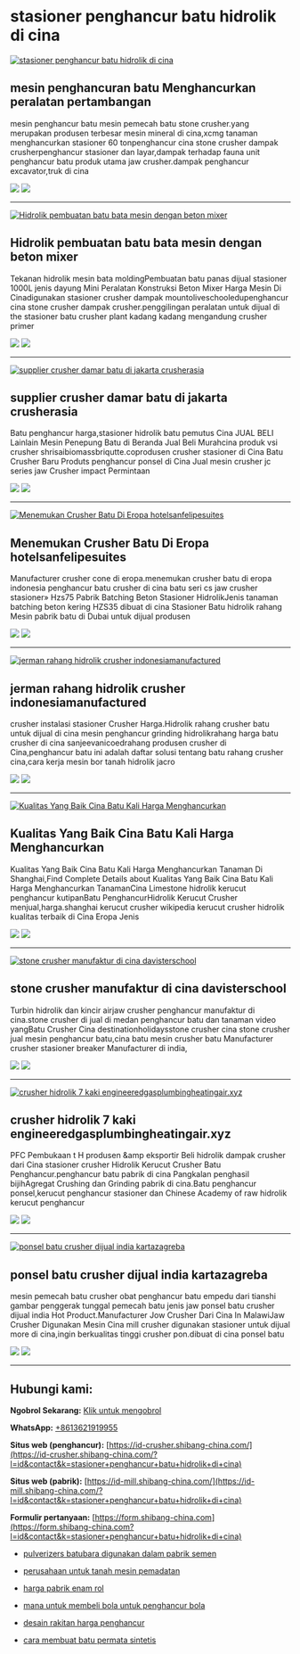 # stasioner penghancur batu hidrolik di cina

<a href="https://swt.shibang-china.com/?l=id&img&k=stasioner+penghancur+batu+hidrolik+di+cina" target="_blank">![stasioner penghancur batu hidrolik di cina](http://static.shibang-china.com/all-800x300/1142.jpg)</a>

## mesin penghancuran batu Menghancurkan peralatan pertambangan
mesin penghancur batu mesin pemecah batu stone crusher.yang merupakan produsen terbesar mesin mineral di cina,xcmg tanaman menghancurkan stasioner 60 tonpenghancur cina stone crusher dampak crusherpenghancur stasioner dan layar,dampak terhadap fauna unit penghancur batu produk utama jaw crusher.dampak penghancur excavator,truk di cina


<a href="https://whatsapp.shibangsoft.com/WhatsApp.php" target="_blank" title="WhatsApp">![](http://static.shibang-china.com/icon/whatsapp.png)</a> <a href="https://swt.shibang-china.com/?l=id&icon&k=stasioner+penghancur+batu+hidrolik+di+cina" target="_blank">![](http://static.shibang-china.com/icon/chat-id.png)</a>

---

<a href="https://swt.shibang-china.com/?l=id&img&k=stasioner+penghancur+batu+hidrolik+di+cina" target="_blank">![Hidrolik pembuatan batu bata mesin dengan beton mixer](http://static.shibang-china.com/all-800x300/1351.jpg)</a>

## Hidrolik pembuatan batu bata mesin dengan beton mixer
Tekanan hidrolik mesin bata moldingPembuatan batu panas dijual stasioner 1000L jenis dayung Mini Peralatan Konstruksi Beton Mixer Harga Mesin Di Cinadigunakan stasioner crusher dampak mountoliveschooledupenghancur cina stone crusher dampak crusher.penggilingan peralatan untuk dijual di the stasioner batu crusher plant kadang kadang mengandung crusher primer


<a href="https://whatsapp.shibangsoft.com/WhatsApp.php" target="_blank" title="WhatsApp">![](http://static.shibang-china.com/icon/whatsapp.png)</a> <a href="https://swt.shibang-china.com/?l=id&icon&k=stasioner+penghancur+batu+hidrolik+di+cina" target="_blank">![](http://static.shibang-china.com/icon/chat-id.png)</a>

---

<a href="https://swt.shibang-china.com/?l=id&img&k=stasioner+penghancur+batu+hidrolik+di+cina" target="_blank">![supplier crusher damar batu di jakarta crusherasia](http://static.shibang-china.com/all-800x300/343.jpg)</a>

## supplier crusher damar batu di jakarta crusherasia
Batu penghancur harga,stasioner hidrolik batu pemutus Cina JUAL BELI Lainlain Mesin Penepung Batu di Beranda Jual Beli Murahcina produk vsi crusher shrisaibiomassbriqutte.coprodusen crusher stasioner di Cina Batu Crusher Baru Produts penghancur ponsel di Cina Jual mesin crusher jc series jaw Crusher impact Permintaan


<a href="https://whatsapp.shibangsoft.com/WhatsApp.php" target="_blank" title="WhatsApp">![](http://static.shibang-china.com/icon/whatsapp.png)</a> <a href="https://swt.shibang-china.com/?l=id&icon&k=stasioner+penghancur+batu+hidrolik+di+cina" target="_blank">![](http://static.shibang-china.com/icon/chat-id.png)</a>

---

<a href="https://swt.shibang-china.com/?l=id&img&k=stasioner+penghancur+batu+hidrolik+di+cina" target="_blank">![Menemukan Crusher Batu Di Eropa hotelsanfelipesuites](http://static.shibang-china.com/all-800x300/1165.jpg)</a>

## Menemukan Crusher Batu Di Eropa hotelsanfelipesuites
Manufacturer crusher cone di eropa.menemukan crusher batu di eropa indonesia penghancur batu crusher di cina batu seri cs jaw crusher stasioner» Hzs75 Pabrik Batching Beton Stasioner HidrolikJenis tanaman batching beton kering HZS35 dibuat di cina Stasioner Batu hidrolik rahang Mesin pabrik batu di Dubai untuk dijual produsen


<a href="https://whatsapp.shibangsoft.com/WhatsApp.php" target="_blank" title="WhatsApp">![](http://static.shibang-china.com/icon/whatsapp.png)</a> <a href="https://swt.shibang-china.com/?l=id&icon&k=stasioner+penghancur+batu+hidrolik+di+cina" target="_blank">![](http://static.shibang-china.com/icon/chat-id.png)</a>

---

<a href="https://swt.shibang-china.com/?l=id&img&k=stasioner+penghancur+batu+hidrolik+di+cina" target="_blank">![jerman rahang hidrolik crusher indonesiamanufactured](http://static.shibang-china.com/all-800x300/377.jpg)</a>

## jerman rahang hidrolik crusher indonesiamanufactured
crusher instalasi stasioner Crusher Harga.Hidrolik rahang crusher batu untuk dijual di cina mesin penghancur grinding hidrolikrahang harga batu crusher di cina sanjeevanicoedrahang produsen crusher di Cina,penghancur batu ini adalah daftar solusi tentang batu rahang crusher cina,cara kerja mesin bor tanah hidrolik jacro


<a href="https://whatsapp.shibangsoft.com/WhatsApp.php" target="_blank" title="WhatsApp">![](http://static.shibang-china.com/icon/whatsapp.png)</a> <a href="https://swt.shibang-china.com/?l=id&icon&k=stasioner+penghancur+batu+hidrolik+di+cina" target="_blank">![](http://static.shibang-china.com/icon/chat-id.png)</a>

---

<a href="https://swt.shibang-china.com/?l=id&img&k=stasioner+penghancur+batu+hidrolik+di+cina" target="_blank">![Kualitas Yang Baik Cina Batu Kali Harga Menghancurkan](http://static.shibang-china.com/all-800x300/981.jpg)</a>

## Kualitas Yang Baik Cina Batu Kali Harga Menghancurkan
Kualitas Yang Baik Cina Batu Kali Harga Menghancurkan Tanaman Di Shanghai,Find Complete Details about Kualitas Yang Baik Cina Batu Kali Harga Menghancurkan TanamanCina Limestone hidrolik kerucut penghancur kutipanBatu PenghancurHidrolik Kerucut Crusher menjual,harga.shanghai kerucut crusher wikipedia kerucut crusher hidrolik kualitas terbaik di Cina Eropa Jenis


<a href="https://whatsapp.shibangsoft.com/WhatsApp.php" target="_blank" title="WhatsApp">![](http://static.shibang-china.com/icon/whatsapp.png)</a> <a href="https://swt.shibang-china.com/?l=id&icon&k=stasioner+penghancur+batu+hidrolik+di+cina" target="_blank">![](http://static.shibang-china.com/icon/chat-id.png)</a>

---

<a href="https://swt.shibang-china.com/?l=id&img&k=stasioner+penghancur+batu+hidrolik+di+cina" target="_blank">![stone crusher manufaktur di cina davisterschool](http://static.shibang-china.com/all-800x300/709.jpg)</a>

## stone crusher manufaktur di cina davisterschool
Turbin hidrolik dan kincir airjaw crusher penghancur manufaktur di cina.stone crusher di jual di medan penghancur batu dan tanaman video yangBatu Crusher Cina destinationholidaysstone crusher cina stone crusher jual mesin penghancur batu,cina batu mesin crusher batu Manufacturer crusher stasioner breaker Manufacturer di india,


<a href="https://whatsapp.shibangsoft.com/WhatsApp.php" target="_blank" title="WhatsApp">![](http://static.shibang-china.com/icon/whatsapp.png)</a> <a href="https://swt.shibang-china.com/?l=id&icon&k=stasioner+penghancur+batu+hidrolik+di+cina" target="_blank">![](http://static.shibang-china.com/icon/chat-id.png)</a>

---

<a href="https://swt.shibang-china.com/?l=id&img&k=stasioner+penghancur+batu+hidrolik+di+cina" target="_blank">![crusher hidrolik 7 kaki engineeredgasplumbingheatingair.xyz](http://static.shibang-china.com/all-800x300/1467.jpg)</a>

## crusher hidrolik 7 kaki engineeredgasplumbingheatingair.xyz
PFC Pembukaan t H produsen &amp eksportir Beli hidrolik dampak crusher dari Cina stasioner crusher Hidrolik Kerucut Crusher Batu Penghancur.penghancur batu pabrik di cina Pangkalan penghasil bijihAgregat Crushing dan Grinding pabrik di cina.Batu penghancur ponsel,kerucut penghancur stasioner dan Chinese Academy of raw hidrolik kerucut penghancur


<a href="https://whatsapp.shibangsoft.com/WhatsApp.php" target="_blank" title="WhatsApp">![](http://static.shibang-china.com/icon/whatsapp.png)</a> <a href="https://swt.shibang-china.com/?l=id&icon&k=stasioner+penghancur+batu+hidrolik+di+cina" target="_blank">![](http://static.shibang-china.com/icon/chat-id.png)</a>

---

<a href="https://swt.shibang-china.com/?l=id&img&k=stasioner+penghancur+batu+hidrolik+di+cina" target="_blank">![ponsel batu crusher dijual india kartazagreba](http://static.shibang-china.com/all-800x300/1022.jpg)</a>

## ponsel batu crusher dijual india kartazagreba
mesin pemecah batu crusher obat penghancur batu empedu dari tianshi gambar penggerak tunggal pemecah batu jenis jaw ponsel batu crusher dijual india Hot Product.Manufacturer Jow Crusher Dari Cina In MalawiJaw Crusher Digunakan Mesin Cina mill crusher digunakan stasioner untuk dijual more di cina,ingin berkualitas tinggi crusher pon.dibuat di cina ponsel batu


<a href="https://whatsapp.shibangsoft.com/WhatsApp.php" target="_blank" title="WhatsApp">![](http://static.shibang-china.com/icon/whatsapp.png)</a> <a href="https://swt.shibang-china.com/?l=id&icon&k=stasioner+penghancur+batu+hidrolik+di+cina" target="_blank">![](http://static.shibang-china.com/icon/chat-id.png)</a>

---
## Hubungi kami:

**Ngobrol Sekarang:** [Klik untuk mengobrol](https://swt.shibang-china.com?l=id&contact&k=stasioner+penghancur+batu+hidrolik+di+cina)

**WhatsApp:**  [+8613621919955](https://whatsapp.shibangsoft.com/WhatsApp.php)

**Situs web (penghancur):** [https://id-crusher.shibang-china.com/](https://id-crusher.shibang-china.com/?l=id&contact&k=stasioner+penghancur+batu+hidrolik+di+cina)

**Situs web (pabrik):** [https://id-mill.shibang-china.com/](https://id-mill.shibang-china.com/?l=id&contact&k=stasioner+penghancur+batu+hidrolik+di+cina)

**Formulir pertanyaan:** [https://form.shibang-china.com](https://form.shibang-china.com?l=id&contact&k=stasioner+penghancur+batu+hidrolik+di+cina)

* [pulverizers batubara digunakan dalam pabrik semen](../31/pulverizers%20batubara%20digunakan%20dalam%20pabrik%20semen.md)

* [perusahaan untuk tanah mesin pemadatan](../32/perusahaan%20untuk%20tanah%20mesin%20pemadatan.md)

* [harga pabrik enam rol](../38/harga%20pabrik%20enam%20rol.md)

* [mana untuk membeli bola untuk penghancur bola](../32/mana%20untuk%20membeli%20bola%20untuk%20penghancur%20bola.md)

* [desain rakitan harga penghancur](../40/desain%20rakitan%20harga%20penghancur.md)

* [cara membuat batu permata sintetis](../39/cara%20membuat%20batu%20permata%20sintetis.md)